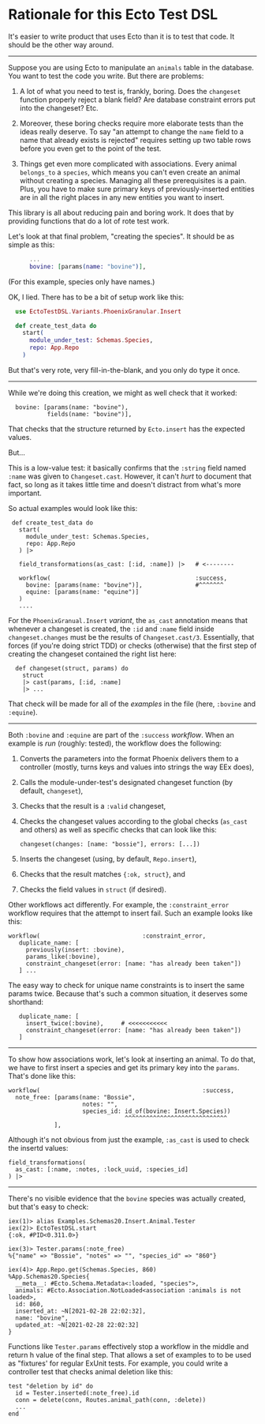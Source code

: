 # Rationale for this Ecto Test DSL

It's easier to write product that uses Ecto than it is to test that
code. It should be the other way around.

-------------------

Suppose you are using Ecto to manipulate an `animals` table in the
database. You want to test the code you write. But there are
problems:

1. A lot of what you need to test is, frankly, boring. Does the
   `changeset` function properly reject a blank field? Are database
   constraint errors put into the changeset? Etc.
   
2. Moreover, these boring checks require more elaborate tests than the
   ideas really deserve. To say "an attempt to change the `name` field
   to a name that already exists is rejected" requires setting up two
   table rows before you even get to the point of the test.
   
3. Things get even more complicated with associations. Every animal
   `belongs_to` a `species`, which means you can't even create an
   animal without creating a species. Managing all these prerequisites
   is a pain. Plus, you have to make sure primary keys of
   previously-inserted entities are in all the right places in any new
   entities you want to insert.
   
This library is all about reducing pain and boring work. It does that
by providing functions that do a lot of rote test work.

Let's look at that final problem, "creating the species". It should be
as simple as this:


```elixir
      ...
      bovine: [params(name: "bovine")],
```

(For this example, species only have names.)

OK, I lied. There has to be a bit of setup work like this:

```elixir
  use EctoTestDSL.Variants.PhoenixGranular.Insert

  def create_test_data do 
    start(
      module_under_test: Schemas.Species,
      repo: App.Repo
    )
```

But that's very rote, very fill-in-the-blank, and you only do type it once.

--------


While we're doing this creation, we might as well check that it worked:


      bovine: [params(name: "bovine"),
               fields(name: "bovine")],

That checks that the structure returned by `Ecto.insert` has the expected values. 

But...

This is a low-value test: it basically confirms that the `:string`
field named `:name` was given to `Changeset.cast`. However, it can't
*hurt* to document that fact, so long as it takes little time and
doesn't distract from what's more important.

So actual examples would look like this:
   
     def create_test_data do 
       start(
         module_under_test: Schemas.Species,
         repo: App.Repo
       ) |> 
       
       field_transformations(as_cast: [:id, :name]) |>   # <--------
   
       workflow(                                         :success,
         bovine: [params(name: "bovine")],               #^^^^^^^
         equine: [params(name: "equine")]
       )
       ....
   

For the `PhoenixGranual.Insert` *variant*, the `as_cast` annotation
means that whenever a changeset is created, the `:id` and `:name`
field inside `changeset.changes` must be the results of
`Changeset.cast/3`. Essentially, that forces (if you're doing strict
TDD) or checks (otherwise) that the first step of creating the
changeset contained the right list here:

      def changeset(struct, params) do 
        struct
        |> cast(params, [:id, :name]
        |> ...
        
That check will be made for all of the *examples* in the file (here,
`:bovine` and `:equine`).

--------

Both `:bovine` and `:equine` are part of the `:success`
*workflow*. When an example is *run* (roughly: tested), the workflow does the following:

1. Converts the parameters into the format Phoenix delivers them to a
   controller (mostly, turns keys and values into strings the
   way EEx does), 
   
2. Calls the module-under-test's designated changeset function (by default, `changeset`), 

3. Checks that the result is a `:valid` changeset, 

4. Checks the changeset values according to the global checks
   (`as_cast` and others) as well as specific checks that can look
   like this:
   
       changeset(changes: [name: "bossie"], errors: [...])
       
5. Inserts the changeset (using, by default, `Repo.insert`),

6. Checks that the result matches `{:ok, struct}`, and

7. Checks the field values in `struct` (if desired).

Other workflows act differently. For example, the `:constraint_error`
workflow requires that the attempt to insert fail. Such an example
looks like this:


    workflow(                             :constraint_error,
       duplicate_name: [
         previously(insert: :bovine),
         params_like(:bovine),
         constraint_changeset(error: [name: "has already been taken"])
       ] ...
         
The easy way to check for unique name constraints is to insert the
same params twice. Because that's such a common situation, it deserves
some shorthand:

       duplicate_name: [
         insert_twice(:bovine),     # <<<<<<<<<<<
         constraint_changeset(error: [name: "has already been taken"])
       ]

--------

To show how associations work, let's look at inserting an animal. To
do that, we have to first insert a species and get its primary key
into the `params`. That's done like this:

    workflow(                                              :success,
      note_free: [params(name: "Bossie",
                         notes: "",
                         species_id: id_of(bovine: Insert.Species))
                                     ^^^^^^^^^^^^^^^^^^^^^^^^^^^^^
                 ],

Although it's not obvious from just the example, `:as_cast` is used to
check the insertd values:
                 
    field_transformations(
      as_cast: [:name, :notes, :lock_uuid, :species_id]
    ) |>

---------

There's no visible evidence that the `bovine` species was actually
created, but that's easy to check:

    iex(1)> alias Examples.Schemas20.Insert.Animal.Tester
    iex(2)> EctoTestDSL.start
    {:ok, #PID<0.311.0>}
    
    iex(3)> Tester.params(:note_free)
    %{"name" => "Bossie", "notes" => "", "species_id" => "860"}
    
    iex(4)> App.Repo.get(Schemas.Species, 860)
    %App.Schemas20.Species{
      __meta__: #Ecto.Schema.Metadata<:loaded, "species">,
      animals: #Ecto.Association.NotLoaded<association :animals is not loaded>,
      id: 860,
      inserted_at: ~N[2021-02-28 22:02:32],
      name: "bovine",
      updated_at: ~N[2021-02-28 22:02:32]
    }

Functions like `Tester.params` effectively stop a workflow in the
middle and return h value of the final step. That allows a set of
examples to to be used as "fixtures' for regular ExUnit tests. For
example, you could write a controller test that checks animal deletion
like this:


    test "deletion by id" do 
      id = Tester.inserted(:note_free).id
      conn = delete(conn, Routes.animal_path(conn, :delete))
      ...
    end
    
